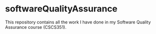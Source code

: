 # softwareQualityAssurance

This repository contains all the work I have done in my Software Quality Assurance course (CSCS351).
